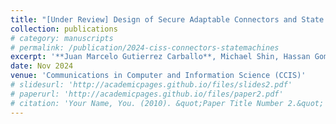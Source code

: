 ```yaml
---
title: "[Under Review] Design of Secure Adaptable Connectors and State Machines for Software Architectures"
collection: publications
# category: manuscripts
# permalink: /publication/2024-ciss-connectors-statemachines
excerpt: '**Juan Marcelo Gutierrez Carballo**, Michael Shin, Hassan Gomaa'
date: Nov 2024
venue: 'Communications in Computer and Information Science (CCIS)'
# slidesurl: 'http://academicpages.github.io/files/slides2.pdf'
# paperurl: 'http://academicpages.github.io/files/paper2.pdf'
# citation: 'Your Name, You. (2010). &quot;Paper Title Number 2.&quot; <i>Journal 1</i>. 1(2).'
---
```

